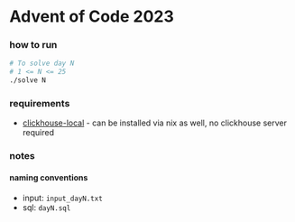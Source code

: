# Advent of Code 2023

### how to run
```bash
# To solve day N
# 1 <= N <= 25
./solve N
```

### requirements
- [clickhouse-local](https://clickhouse.com/docs/en/operations/utilities/clickhouse-local) - can be installed via nix as well, no clickhouse server required

### notes
#### naming conventions
- input: `input_dayN.txt`
- sql: `dayN.sql`
